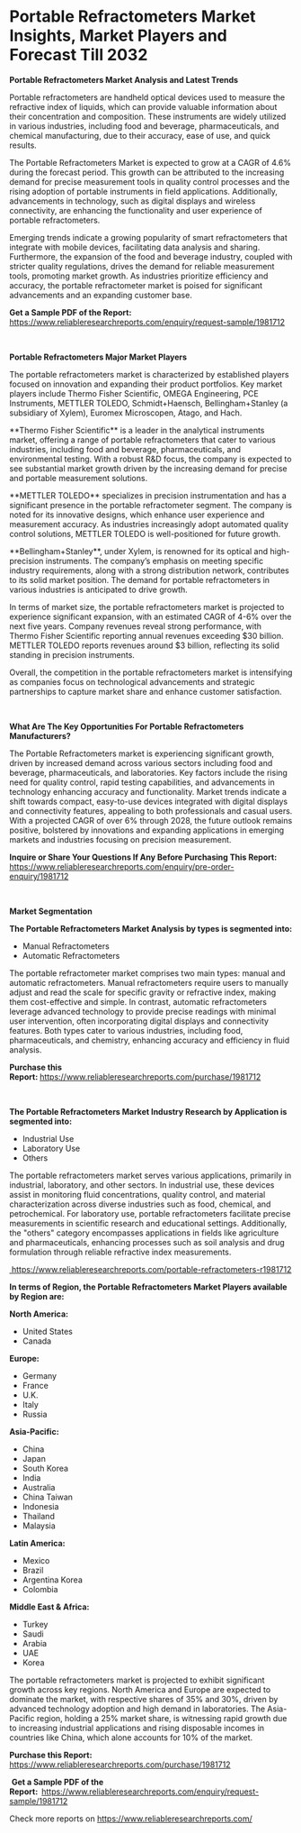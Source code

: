 <p><h1>Portable Refractometers Market Insights, Market Players and Forecast Till 2032</h1></p><p><strong>Portable Refractometers Market Analysis and Latest Trends</strong></p>
<p><p>Portable refractometers are handheld optical devices used to measure the refractive index of liquids, which can provide valuable information about their concentration and composition. These instruments are widely utilized in various industries, including food and beverage, pharmaceuticals, and chemical manufacturing, due to their accuracy, ease of use, and quick results. </p><p>The Portable Refractometers Market is expected to grow at a CAGR of 4.6% during the forecast period. This growth can be attributed to the increasing demand for precise measurement tools in quality control processes and the rising adoption of portable instruments in field applications. Additionally, advancements in technology, such as digital displays and wireless connectivity, are enhancing the functionality and user experience of portable refractometers. </p><p>Emerging trends indicate a growing popularity of smart refractometers that integrate with mobile devices, facilitating data analysis and sharing. Furthermore, the expansion of the food and beverage industry, coupled with stricter quality regulations, drives the demand for reliable measurement tools, promoting market growth. As industries prioritize efficiency and accuracy, the portable refractometer market is poised for significant advancements and an expanding customer base.</p></p>
<p><strong>Get a Sample PDF of the Report:&nbsp;</strong> <a href="https://www.reliableresearchreports.com/enquiry/request-sample/1981712?utm_campaign=2215&utm_medium=2&utm_source=Github&utm_content=ia&utm_term=10042025&utm_id=portable-refractometers">https://www.reliableresearchreports.com/enquiry/request-sample/1981712</a></p>
<p>&nbsp;</p>
<p><strong>Portable Refractometers Major Market Players</strong></p>
<p><p>The portable refractometers market is characterized by established players focused on innovation and expanding their product portfolios. Key market players include Thermo Fisher Scientific, OMEGA Engineering, PCE Instruments, METTLER TOLEDO, Schmidt+Haensch, Bellingham+Stanley (a subsidiary of Xylem), Euromex Microscopen, Atago, and Hach.</p><p>**Thermo Fisher Scientific** is a leader in the analytical instruments market, offering a range of portable refractometers that cater to various industries, including food and beverage, pharmaceuticals, and environmental testing. With a robust R&D focus, the company is expected to see substantial market growth driven by the increasing demand for precise and portable measurement solutions.</p><p>**METTLER TOLEDO** specializes in precision instrumentation and has a significant presence in the portable refractometer segment. The company is noted for its innovative designs, which enhance user experience and measurement accuracy. As industries increasingly adopt automated quality control solutions, METTLER TOLEDO is well-positioned for future growth.</p><p>**Bellingham+Stanley**, under Xylem, is renowned for its optical and high-precision instruments. The company’s emphasis on meeting specific industry requirements, along with a strong distribution network, contributes to its solid market position. The demand for portable refractometers in various industries is anticipated to drive growth.</p><p>In terms of market size, the portable refractometers market is projected to experience significant expansion, with an estimated CAGR of 4-6% over the next five years. Company revenues reveal strong performance, with Thermo Fisher Scientific reporting annual revenues exceeding $30 billion. METTLER TOLEDO reports revenues around $3 billion, reflecting its solid standing in precision instruments.</p><p>Overall, the competition in the portable refractometers market is intensifying as companies focus on technological advancements and strategic partnerships to capture market share and enhance customer satisfaction.</p></p>
<p>&nbsp;</p>
<p><strong>What Are The Key Opportunities For Portable Refractometers Manufacturers?</strong></p>
<p><p>The Portable Refractometers market is experiencing significant growth, driven by increased demand across various sectors including food and beverage, pharmaceuticals, and laboratories. Key factors include the rising need for quality control, rapid testing capabilities, and advancements in technology enhancing accuracy and functionality. Market trends indicate a shift towards compact, easy-to-use devices integrated with digital displays and connectivity features, appealing to both professionals and casual users. With a projected CAGR of over 6% through 2028, the future outlook remains positive, bolstered by innovations and expanding applications in emerging markets and industries focusing on precision measurement.</p></p>
<p><strong>Inquire or Share Your Questions If Any Before Purchasing This Report:</strong> <a href="https://www.reliableresearchreports.com/enquiry/pre-order-enquiry/1981712?utm_campaign=2215&utm_medium=2&utm_source=Github&utm_content=ia&utm_term=10042025&utm_id=portable-refractometers">https://www.reliableresearchreports.com/enquiry/pre-order-enquiry/1981712</a></p>
<p>&nbsp;</p>
<p><strong>Market Segmentation</strong></p>
<p><strong>The Portable Refractometers Market Analysis by types is segmented into:</strong></p>
<p><ul><li>Manual Refractometers</li><li>Automatic Refractometers</li></ul></p>
<p><p>The portable refractometer market comprises two main types: manual and automatic refractometers. Manual refractometers require users to manually adjust and read the scale for specific gravity or refractive index, making them cost-effective and simple. In contrast, automatic refractometers leverage advanced technology to provide precise readings with minimal user intervention, often incorporating digital displays and connectivity features. Both types cater to various industries, including food, pharmaceuticals, and chemistry, enhancing accuracy and efficiency in fluid analysis.</p></p>
<p><strong>Purchase this Report:&nbsp;</strong><a href="https://www.reliableresearchreports.com/purchase/1981712?utm_campaign=2215&utm_medium=2&utm_source=Github&utm_content=ia&utm_term=10042025&utm_id=portable-refractometers">https://www.reliableresearchreports.com/purchase/1981712</a></p>
<p>&nbsp;</p>
<p><strong>The Portable Refractometers Market Industry Research by Application is segmented into:</strong></p>
<p><ul><li>Industrial Use</li><li>Laboratory Use</li><li>Others</li></ul></p>
<p><p>The portable refractometers market serves various applications, primarily in industrial, laboratory, and other sectors. In industrial use, these devices assist in monitoring fluid concentrations, quality control, and material characterization across diverse industries such as food, chemical, and petrochemical. For laboratory use, portable refractometers facilitate precise measurements in scientific research and educational settings. Additionally, the "others" category encompasses applications in fields like agriculture and pharmaceuticals, enhancing processes such as soil analysis and drug formulation through reliable refractive index measurements.</p></p>
<p><a href="https://www.reliableresearchreports.com/portable-refractometers-r1981712?utm_campaign=2215&utm_medium=2&utm_source=Github&utm_content=ia&utm_term=10042025&utm_id=portable-refractometers">&nbsp;https://www.reliableresearchreports.com/portable-refractometers-r1981712</a></p>
<p><strong>In terms of Region, the Portable Refractometers Market Players available by Region are:</strong></p>
<p>
    <p> <strong> North America: </strong>
        <ul>
            <li>United States</li>
            <li>Canada</li>
        </ul>
        </p> 
    <p> <strong> Europe: </strong>
        <ul>
            <li>Germany</li>
            <li>France</li>
            <li>U.K.</li>
            <li>Italy</li>
            <li>Russia</li>
        </ul>
        </p> 
    <p> <strong> Asia-Pacific: </strong>
        <ul>
            <li>China</li>
            <li>Japan</li>
            <li>South Korea</li>
            <li>India</li>
            <li>Australia</li>
            <li>China Taiwan</li>
            <li>Indonesia</li>
            <li>Thailand</li>
            <li>Malaysia</li>
        </ul>
        </p> 
    <p> <strong> Latin America: </strong>
        <ul>
            <li>Mexico</li>
            <li>Brazil</li>
            <li>Argentina Korea</li>
            <li>Colombia</li>
        </ul>
        </p> 
    <p> <strong> Middle East & Africa: </strong>
        <ul>
            <li>Turkey</li>
            <li>Saudi</li>
            <li>Arabia</li>
            <li>UAE</li>
            <li>Korea</li>
        </ul>
    </p>
    </p>
<p><p>The portable refractometers market is projected to exhibit significant growth across key regions. North America and Europe are expected to dominate the market, with respective shares of 35% and 30%, driven by advanced technology adoption and high demand in laboratories. The Asia-Pacific region, holding a 25% market share, is witnessing rapid growth due to increasing industrial applications and rising disposable incomes in countries like China, which alone accounts for 10% of the market.</p></p>
<p><strong>Purchase this Report: </strong><a href="https://www.reliableresearchreports.com/purchase/1981712?utm_campaign=2215&utm_medium=2&utm_source=Github&utm_content=ia&utm_term=10042025&utm_id=portable-refractometers">https://www.reliableresearchreports.com/purchase/1981712</a></p>
<p>&nbsp;<strong>Get a Sample PDF of the Report:&nbsp;&nbsp;</strong><a href="https://www.reliableresearchreports.com/enquiry/request-sample/1981712?utm_campaign=2215&utm_medium=2&utm_source=Github&utm_content=ia&utm_term=10042025&utm_id=portable-refractometers">https://www.reliableresearchreports.com/enquiry/request-sample/1981712</a></p>
<p><strong></strong></p>
<p>Check more reports on <a href="https://www.reliableresearchreports.com/?utm_campaign=2215&utm_medium=2&utm_source=Github&utm_content=ia&utm_term=10042025&utm_id=portable-refractometers">https://www.reliableresearchreports.com/</a></p>